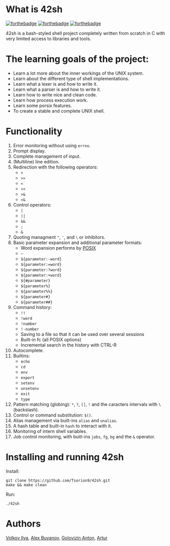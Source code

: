# What is 42sh
[![forthebadge](https://forthebadge.com/images/badges/made-with-c.svg)](https://forthebadge.com)
[![forthebadge](http://forthebadge.com/images/badges/built-with-love.svg)](http://forthebadge.com)
[![forthebadge](https://forthebadge.com/images/badges/ages-18.svg)](https://forthebadge.com)

42sh is a bash-styled shell project completely written from scratch in C with very limited access to libraries and tools.

# The learning goals of the project:
- Learn a lot more about the inner workings of the UNIX system.
- Learn about the different type of shell implementations.
- Learn what a lexer is and how to write it.
- Learn what a parser is and how to write it.
- Learn how to write nice and clean code.
- Learn how process execution work.
- Learn some porsix features.
- To create a stable and complete UNIX shell.

# Functionality
1. Error monitoring without using `errno`.
2. Prompt display.
3. Complete management of input.
4. (Multiline) line edition.
5. Redirection with the following operators:
   * `>`
   * `>>`
   * `<`
   * `<<`
   * `>&`
   * `<&`
6. Control operators:
   * `|`
   * `||`
   * `&&`
   * `;`
   * `&`
7. Quoting managment `"`, `'`, and `\` or inhibitors.
8. Basic parameter expansion and additional parameter formats:
   *  Word expansion performs by [POSIX](https://pubs.opengroup.org/onlinepubs/9699919799/utilities/V3_chap02.html#tag_18_06)
   *  `~`
   *  `${parameter:-word}`
   *  `${parameter:=word}`
   *  `${parameter:?word}`
   *  `${parameter:+word}`
   *  `${#parameter}`
   *  `${parameter%}`
   *  `${parameter%%}`
   *  `${parameter#}`
   *  `${parameter##}`
9. Command history:
   *  `!!`
   *  `!word`
   *  `!number`
   *  `!-number`
   *  Saving to a file so that it can be used over several sessions
   *  Built-in fc (all POSIX options)
   *  Incremental search in the history with CTRL-R
10. Autocomplete.
11. Builtins:
    *  `echo`
    *  `cd`
    *  `env`
    *  `export`
    *  `setenv`
    *  `unsetenv`
    *  `exit`
    *  `type`
12. Pattern matching (globing): `*`, `?`, `[]`, `!` and the caracters intervals with `\` (backslash).
13. Control or command substitution: `$()`.
14. Alias management via built-ins `alias` and `unalias`.
15. A hash table and built-in `hash` to interact with it.
16. Monitoring of intern shell variables.
17. Job control monitoring, with buitl-ins `jobs`, `fg`, `bg` and the `&` operator.
# Installing and running 42sh
Install:
```
git clone https://github.com/Tsorion9/42sh.git
make && make clean
```

Run:
```
./42sh
```
# Authors
[Volkov Ilya](https://github.com/volkov7),
[Alex Buyanov](https://github.com/SoliddSnake),
[Golovizin Anton](https://github.com/ag95v2),
[Artur](https://github.com/Tsorion9)
